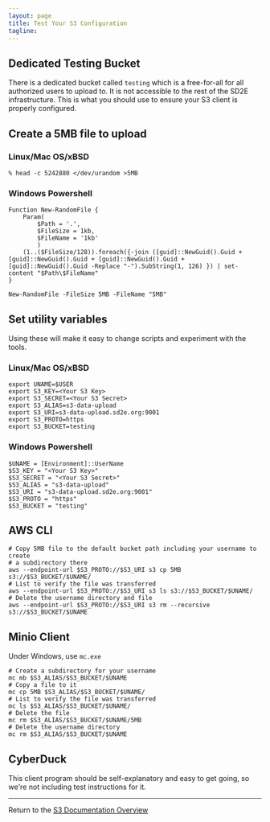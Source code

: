 ```yaml
---
layout: page
title: Test Your S3 Configuration
tagline:
---
```


## Dedicated Testing Bucket

There is a dedicated bucket called ``testing`` which is a free-for-all for
all authorized users to upload to. It is not accessible to the rest of the
SD2E infrastructure. This is what you should use to ensure your S3 client
is properly configured.

## Create a 5MB file to upload

### Linux/Mac OS/xBSD

```
% head -c 5242880 </dev/urandom >5MB
```

### Windows Powershell

```
Function New-RandomFile {
    Param(
        $Path = '.',
        $FileSize = 1kb,
        $FileName = '1kb'
        )
    (1..($FileSize/128)).foreach({-join ([guid]::NewGuid().Guid + [guid]::NewGuid().Guid + [guid]::NewGuid().Guid + [guid]::NewGuid().Guid -Replace "-").SubString(1, 126) }) | set-content "$Path\$FileName"
}

New-RandomFile -FileSize 5MB -FileName "5MB"
```

## Set utility variables

Using these will make it easy to change scripts and experiment with the tools.

### Linux/Mac OS/xBSD

```
export UNAME=$USER
export S3_KEY=<Your S3 Key>
export S3_SECRET=<Your S3 Secret>
export S3_ALIAS=s3-data-upload
export S3_URI=s3-data-upload.sd2e.org:9001
export S3_PROTO=https
export S3_BUCKET=testing
```

### Windows Powershell

```
$UNAME = [Environment]::UserName
$S3_KEY = "<Your S3 Key>"
$S3_SECRET = "<Your S3 Secret>"
$S3_ALIAS = "s3-data-upload"
$S3_URI = "s3-data-upload.sd2e.org:9001"
$S3_PROTO = "https"
$S3_BUCKET = "testing"
```

## AWS CLI

```
# Copy 5MB file to the default bucket path including your username to create
# a subdirectory there
aws --endpoint-url $S3_PROTO://$S3_URI s3 cp 5MB s3://$S3_BUCKET/$UNAME/
# List to verify the file was transferred
aws --endpoint-url $S3_PROTO://$S3_URI s3 ls s3://$S3_BUCKET/$UNAME/
# Delete the username directory and file
aws --endpoint-url $S3_PROTO://$S3_URI s3 rm --recursive s3://$S3_BUCKET/$UNAME
```

## Minio Client

Under Windows, use `mc.exe`

```
# Create a subdirectory for your username
mc mb $S3_ALIAS/$S3_BUCKET/$UNAME
# Copy a file to it
mc cp 5MB $S3_ALIAS/$S3_BUCKET/$UNAME/
# List to verify the file was transferred
mc ls $S3_ALIAS/$S3_BUCKET/$UNAME/
# Delete the file
mc rm $S3_ALIAS/$S3_BUCKET/$UNAME/5MB
# Delete the username directory
mc rm $S3_ALIAS/$S3_BUCKET/$UNAME
```

## CyberDuck

This client program should be self-explanatory and easy to get
going, so we're not including test instructions for it.

---
Return to the [S3 Documentation Overview](../index.md)
